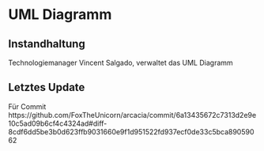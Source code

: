 <h1>UML Diagramm</h1>
<h2>Instandhaltung</h2>
Technologiemanager Vincent Salgado, verwaltet das UML Diagramm

<h2>Letztes Update</h2>
Für Commit https://github.com/FoxTheUnicorn/arcacia/commit/6a13435672c7313d2e9e10c5ad09b6cf4c4324ad#diff-8cdf6dd5be3b0d623ffb9031660e9f1d951522fd937ecf0de33c5bca89059062
